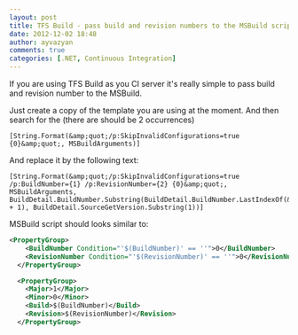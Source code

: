 ```yaml
---
layout: post
title: TFS Build - pass build and revision numbers to the MSBuild script.
date: 2012-12-02 18:48
author: ayvazyan
comments: true
categories: [.NET, Continuous Integration]
---
```

If you are using TFS Build as you CI server it's really simple to pass build and revision number to the MSBuild.

Just create a copy of the template you are using at the moment.
And then search for the (there are should be 2 occurrences)
```
[String.Format(&amp;quot;/p:SkipInvalidConfigurations=true {0}&amp;quot;, MSBuildArguments)]
```
And replace it by the following text:
```
[String.Format(&amp;quot;/p:SkipInvalidConfigurations=true /p:BuildNumber={1} /p:RevisionNumber={2} {0}&amp;quot;, MSBuildArguments, BuildDetail.BuildNumber.Substring(BuildDetail.BuildNumber.LastIndexOf(&amp;quot;.&amp;quot;) + 1), BuildDetail.SourceGetVersion.Substring(1))]
```

MSBuild script should looks similar to:
```xml
<PropertyGroup>
    <BuildNumber Condition="'$(BuildNumber)' == ''">0</BuildNumber>
    <RevisionNumber Condition="'$(RevisionNumber)' == ''">0</RevisionNumber>
  </PropertyGroup>

  <PropertyGroup>
    <Major>1</Major>
    <Minor>0</Minor>
    <Build>$(BuildNumber)</Build>
    <Revision>$(RevisionNumber)</Revision>
  </PropertyGroup>
```
